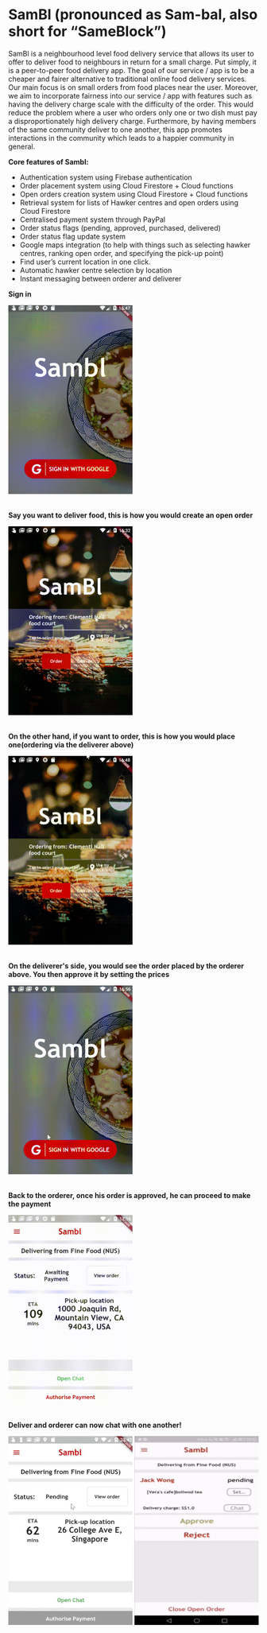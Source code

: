 # SamBl (pronounced as Sam-bal, also short for “SameBlock”)
SamBl is a neighbourhood level food delivery service that allows its user to offer to
deliver food to neighbours in return for a small charge. Put simply, it is a peer-to-peer food delivery app. The goal of our service / app is to be a cheaper and fairer alternative to traditional online food delivery services. Our main focus is on small orders from food places near the user. Moreover, we aim to incorporate fairness into our service / app with features such as having the delivery charge scale with the difficulty of the order. This would reduce the problem where a user who orders only one or two dish must pay a disproportionately high delivery charge. Furthermore, by having members of the same community deliver to one another, this app promotes interactions in the community which leads to a happier community in general.

**Core features of Sambl:** 
* Authentication system using Firebase authentication
* Order placement system using Cloud Firestore + Cloud functions
* Open orders creation system using Cloud Firestore + Cloud functions
* Retrieval system for lists of Hawker centres and open orders using Cloud
  Firestore
* Centralised payment system through PayPal
* Order status flags (pending, approved, purchased, delivered)
* Order status flag update system
* Google maps integration (to help with things such as selecting hawker centres,
  ranking open order, and specifying the pick-up point)
* Find user’s current location in one click.
* Automatic hawker centre selection by location
* Instant messaging between orderer and deliverer

**Sign in**

<img src="https://github.com/iamjackslayer/Media-for-Sambl/blob/master/sign_in.gif" width="250" height="380" />
<br>
<br>

**Say you want to deliver food, this is how you would create an open order**

<img src="https://github.com/iamjackslayer/Media-for-Sambl/blob/master/create_open_order.gif" width="250" height="380" />
<br>
<br>

**On the other hand, if you want to order, this is how you would place one(ordering via the deliverer above)**

<img src="https://github.com/iamjackslayer/Media-for-Sambl/blob/master/place_order.gif" width="250" height="380" />
<br>
<br>

**On the deliverer's side, you would see the order placed by the orderer above. You then approve it by setting the prices**

<img src="https://github.com/iamjackslayer/Media-for-Sambl/blob/master/approve_order.gif" width="250" height="380" />
<br>
<br>

**Back to the orderer, once his order is approved, he can proceed to make the payment**

<img src="https://github.com/iamjackslayer/Media-for-Sambl/blob/master/authorize_payment.gif" width="250" height="380" />
<br>
<br>

**Deliver and orderer can now chat with one another!**

<img src="https://github.com/iamjackslayer/Media-for-Sambl/blob/master/chat0.gif" width="250" height="380" />
<img src="https://github.com/iamjackslayer/Media-for-Sambl/blob/master/chat0.1.gif" width="250" height="380" />

